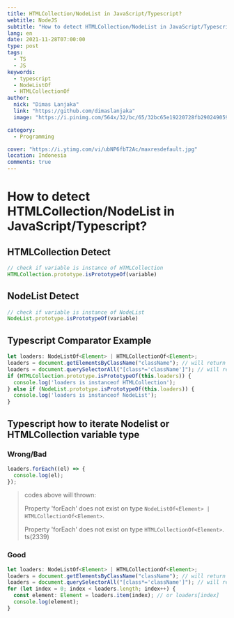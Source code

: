 ```yaml
---
title: HTMLCollection/NodeList in JavaScript/Typescript?
webtitle: NodeJS
subtitle: "How to detect HTMLCollection/NodeList in JavaScript/Typescript?"
lang: en
date: 2021-11-28T07:00:00
type: post
tags:
  - TS
  - JS
keywords:
  - typescript
  - NodeListOf
  - HTMLCollectionOf
author:
  nick: "Dimas Lanjaka"
  link: "https://github.com/dimaslanjaka"
  image: "https://i.pinimg.com/564x/32/bc/65/32bc65e19220728fb290249059a7242a.jpg"

category:
  - Programming

cover: "https://i.ytimg.com/vi/ubNP6fbT2Ac/maxresdefault.jpg"
location: Indonesia
comments: true
---
```


# How to detect HTMLCollection/NodeList in JavaScript/Typescript?

## HTMLCollection Detect
```javascript
// check if variable is instance of HTMLCollection
HTMLCollection.prototype.isPrototypeOf(variable)
```

## NodeList Detect
```javascript
// check if variable is instance of NodeList
NodeList.prototype.isPrototypeOf(variable)
```

## Typescript Comparator Example

```typescript
let loaders: NodeListOf<Element> | HTMLCollectionOf<Element>;
loaders = document.getElementsByClassName("className"); // will return typeof HTMLCollectionOf<Element>
loaders = document.querySelectorAll("[class*='className']"); // will return typeof NodeListOf<Element>
if (HTMLCollection.prototype.isPrototypeOf(this.loaders)) {
  console.log('loaders is instanceof HTMLCollection');
} else if (NodeList.prototype.isPrototypeOf(this.loaders)) {
  console.log('loaders is instanceof NodeList');
}
```

## Typescript how to iterate Nodelist or HTMLCollection variable type
### Wrong/Bad
```typescript
loaders.forEach((el) => {
  console.log(el);
});
```

> codes above will thrown:
>
> Property 'forEach' does not exist on type `NodeListOf<Element> | HTMLCollectionOf<Element>`.
>
> Property 'forEach' does not exist on type `HTMLCollectionOf<Element>`. ts(2339)

### Good
```typescript
let loaders: NodeListOf<Element> | HTMLCollectionOf<Element>;
loaders = document.getElementsByClassName("className"); // will return typeof HTMLCollectionOf<Element>
loaders = document.querySelectorAll("[class*='className']"); // will return typeof NodeListOf<Element>
for (let index = 0; index < loaders.length; index++) {
  const element: Element = loaders.item(index); // or loaders[index]
  console.log(element);
}
```
